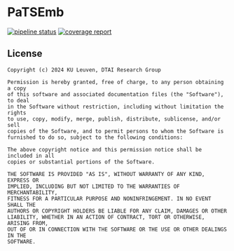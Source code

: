 # PaTSEmb

[![pipeline status](https://gitlab.kuleuven.be/u0143709/patsemb/badges/main/pipeline.svg)](https://gitlab.kuleuven.be/u0143709/patsemb/-/commits/main)
[![coverage report](https://gitlab.kuleuven.be/u0143709/patsemb/badges/main/coverage.svg)](https://gitlab.kuleuven.be/u0143709/patsemb/-/commits/main)


## License

    Copyright (c) 2024 KU Leuven, DTAI Research Group

    Permission is hereby granted, free of charge, to any person obtaining a copy
    of this software and associated documentation files (the "Software"), to deal
    in the Software without restriction, including without limitation the rights
    to use, copy, modify, merge, publish, distribute, sublicense, and/or sell
    copies of the Software, and to permit persons to whom the Software is
    furnished to do so, subject to the following conditions:
    
    The above copyright notice and this permission notice shall be included in all
    copies or substantial portions of the Software.
    
    THE SOFTWARE IS PROVIDED "AS IS", WITHOUT WARRANTY OF ANY KIND, EXPRESS OR
    IMPLIED, INCLUDING BUT NOT LIMITED TO THE WARRANTIES OF MERCHANTABILITY,
    FITNESS FOR A PARTICULAR PURPOSE AND NONINFRINGEMENT. IN NO EVENT SHALL THE
    AUTHORS OR COPYRIGHT HOLDERS BE LIABLE FOR ANY CLAIM, DAMAGES OR OTHER
    LIABILITY, WHETHER IN AN ACTION OF CONTRACT, TORT OR OTHERWISE, ARISING FROM,
    OUT OF OR IN CONNECTION WITH THE SOFTWARE OR THE USE OR OTHER DEALINGS IN THE
    SOFTWARE.